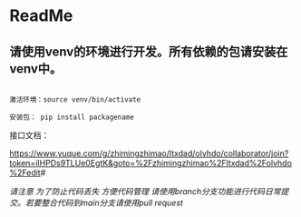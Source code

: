 # ReadMe

## 请使用venv的环境进行开发。所有依赖的包请安装在venv中。

```

激活环境：source venv/bin/activate

安装包： pip install packagename
```

接口文档：

<https://www.yuque.com/g/zhimingzhimao/ltxdad/olvhdo/collaborator/join?token=iIHPDs9TLUe0EgtK&goto=%2Fzhimingzhimao%2Fltxdad%2Folvhdo%2Fedit>#

*请注意 为了防止代码丢失 方便代码管理 请使用branch分支功能进行代码日常提交。若要整合代码到main分支请使用pull request*